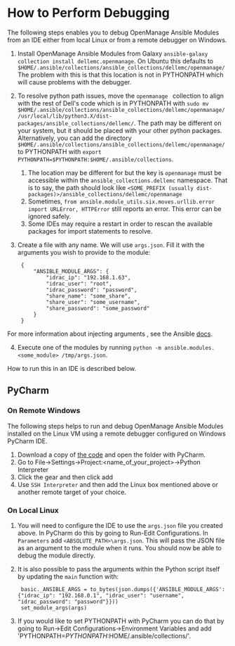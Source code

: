 <!--
Copyright (c) 2022 Dell Inc., or its subsidiaries. All Rights Reserved.

Licensed under the GPL, Version 3.0 (the "License");
you may not use this file except in compliance with the License.
You may obtain a copy of the License at

    https://www.gnu.org/licenses/gpl-3.0.txt
-->
# How to Perform Debugging

The following steps enables you to debug OpenManage Ansible Modules from an IDE either from local Linux or from a remote debugger on Windows.

1. Install OpenManage Ansible Modules from Galaxy `ansible-galaxy collection install dellemc.openmanage`. On Ubuntu this defaults to `$HOME/.ansible/collections/ansible_collections/dellemc/openmanage/` The problem with this is that this location is not in PYTHONPATH which will cause problems with the debugger.
2. To resolve python path issues,  move the `openmanage ` collection to align with the rest of Dell's code which is in PYTHONPATH with `sudo mv $HOME/.ansible/collections/ansible_collections/dellemc/openmanage/ /usr/local/lib/python3.X/dist-packages/ansible_collections/dellemc/`. The path may be different on your system, but it should be placed with your other python packages.
   Alternatively, you can add the directory `$HOME/.ansible/collections/ansible_collections/dellemc/openmanage/` to PYTHONPATH with `export PYTHONPATH=$PYTHONPATH:$HOME/.ansible/collections`.
    1. The location may be different for but the key is `openmanage` must be accessible within the `ansible_collections.dellemc` namespace. That is to say, the path should look like `<SOME_PREFIX (usually dist-packages)>/ansible_collections/dellemc/openmanage`
    2. Sometimes, `from ansible.module_utils.six.moves.urllib.error import URLError, HTTPError` still reports an error. This error can be ignored safely.
    3. Some IDEs may require a restart in order to rescan the available packages for import statements to resolve.
3. Create a file with any name. We will use `args.json`. Fill it with the arguments you wish to provide to the module:

        {
            "ANSIBLE_MODULE_ARGS": {
                "idrac_ip": "192.168.1.63",
                "idrac_user": "root",
                "idrac_password": "password",
                "share_name": "some_share",
                "share_user": "some_username",
                "share_password": "some_password"
            }
        }

For more information about injecting arguments , see  the Ansible [docs](https://docs.ansible.com/ansible/latest/dev_guide/developing_modules_general.html#exercising-module-code-locally).

4. Execute one of the modules by running `python -m ansible.modules.<some_module> /tmp/args.json`.

How to run this in an IDE is described below.

## PyCharm

### On Remote Windows

The following steps helps to run and debug OpenManage Ansible Modules installed on the Linux VM using a remote debugger configured on Windows PyCharm IDE.

1. Download a copy of [the code](https://github.com/dell/dellemc-openmanage-ansible-modules) and open the folder with PyCharm.
2. Go to File->Settings->Project:<name_of_your_project>->Python Interpreter
3. Click the gear and then click add
4. Use `SSH Interpreter` and then add the Linux box mentioned above or another remote target of your choice.

### On Local Linux

1. You will need to configure the IDE to use the `args.json` file you created above. In PyCharm do this by going to Run-Edit Configurations. In `Parameters` add `<ABSOLUTE_PATH>\args.json`.  This will pass the JSON file as an argument to the module when it runs. You should now be able to debug the module directly.
2. It is also possible to pass the arguments within the Python script itself by updating the `main` function with:

        basic._ANSIBLE_ARGS = to_bytes(json.dumps({'ANSIBLE_MODULE_ARGS': {"idrac_ip": "192.168.0.1", "idrac_user": "username", "idrac_password": "password"}}))
        set_module_args(args)

3. If you would like to set PYTHONPATH with PyCharm you can do that by going to Run->Edit Configurations->Environment Variables and add 'PYTHONPATH=$PYTHONPATH:$HOME/.ansible/collections/'.
